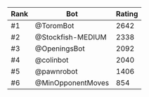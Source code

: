 Rank|Bot|Rating
---|---|---
#1|@ToromBot|2642
#2|@Stockfish-MEDIUM|2338
#3|@OpeningsBot|2092
#4|@colinbot|2040
#5|@pawnrobot|1406
#6|@MinOpponentMoves|854
